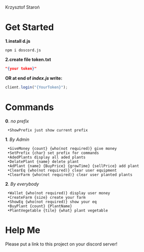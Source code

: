 Krzysztof Staroń


# Get Started
**1.install d.js**
```
npm i doscord.js
```
**2.create file token.txt**
```JSON
"{your token}"
```
**OR at end of *index.js* write:**
```JavaScript
client.login("{YourToken}");
```

# Commands
**0**. *no prefix* <br>
```
 •ShowPrefix just show current prefix
```
**1**. *By Admin* <br>
```
 •GiveMoney {count} {who(not required)} give money
 •SetPrefix {char} set prefix for commands
 •AdedPlants display all aded plants
 •DelatePlant {name} delete plant
 •AdPlant {name} {BuyPrice} {growTime} {sellPrice} add plant
 •ClearEq {who(not required)} clear user equipment
 •ClearFarm {who(not required)} clear user planted plants
 ```
**2**. *By everybody* <br>
```
 •Wallet {who(not required)} display user money
 •CreateFarm {size} create your farm
 •ShowEq {who(not required)} show your eq
 •BuyPlant {count} {PlantName}
 •PlantVegetable {tile} {what} plant vegetable
```
# Help Me
Please put a link to this project on your discord server!
